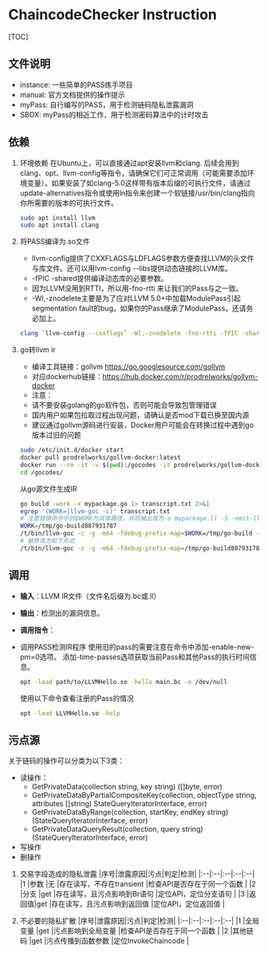 # ChaincodeChecker Instruction

[TOC]

## 文件说明

- instance: 一些简单的PASS练手项目
- manual: 官方文档提供的操作提示
- myPass: 自行编写的PASS，用于检测链码隐私泄露漏洞
- SBOX: myPass的相近工作，用于检测密码算法中的计时攻击

## 依赖

1. 环境依赖
在Ubuntu上，可以直接通过apt安装llvm和clang.
后续会用到clang、opt、llvm-config等指令，请确保它们可正常调用（可能需要添加环境变量）。如果安装了如clang-5.0这样带有版本后缀的可执行文件，请通过update-alternatives指令或使用ln指令来创建一个软链接/usr/bin/clang指向你所需要的版本的可执行文件。

   ```bash
   sudo apt install llvm
   sudo apt install clang
   ```  

2. 将PASS编译为.so文件

   - llvm-config提供了CXXFLAGS与LDFLAGS参数方便查找LLVM的头文件与库文件。还可以用lvm-config --libs提供动态链接的LLVM库。
   - -fPIC -shared提供编译动态库的必要参数。
   - 因为LLVM没用到RTTI，所以用-fno-rtti 来让我们的Pass与之一致。
   - -Wl,-znodelete主要是为了应对LLVM 5.0+中加载ModulePass引起segmentation fault的bug。如果你的Pass继承了ModulePass，还请务必加上。

   ```bash
   clang `llvm-config --cxxflags` -Wl,-znodelete -fno-rtti -fPIC -shared Hello.cpp -o LLVMHello.so `llvm-config --ldflags`
   ```

3. go转llvm ir

   - 编译工具链接：gollvm <https://go.googlesource.com/gollvm>
   - 对应dockerhub链接：<https://hub.docker.com/r/prodrelworks/gollvm-docker>
   - 注意：
   - 请不要安装golang的go软件包，否则可能会导致包管理错误
   - 国内用户如果包拉取过程出现问题，请确认是否mod下载已换至国内源
   - 建议通过gollvm源码进行安装，Docker用户可能会在转换过程中遇到go版本过旧的问题

   ```bash
   sudo /etc/init.d/docker start
   docker pull prodrelworks/gollvm-docker:latest
   docker run --rm -it -v $(pwd):/gocodes -it prodrelworks/gollvm-docker:latest
   cd /gocodes/
   ```

   从go源文件生成IR

   ```bash
   go build -work -x mypackage.go 1> transcript.txt 2>&1
   egrep '(WORK=|llvm-goc -c)' transcript.txt
   # 注意替换命令中的$WORK为具体路径，并将输出改为-o mypackage.ll -S -emit-llvm，如
   WORK=/tmp/go-build887931787
   /t/bin/llvm-goc -c -g -m64 -fdebug-prefix-map=$WORK=/tmp/go-build -gno-record-gcc-switches -fgo-pkgpath=command-line-arguments -fgo-relative-import-path=/mygopath/src/tmp -o $WORK/b001/_go_.o -I $WORK/b001/_importcfgroot_ ./mypackage.go
   # 被修改为如下形式
   /t/bin/llvm-goc -c -g -m64 -fdebug-prefix-map=/tmp/go-build887931787=/tmp/go-build -gno-record-gcc-switches -fgo-pkgpath=command-line-arguments -fgo-relative-import-path=/mygopath/src/tmp -o mypackage.ll -S -emit-llvm -I /tmp/go-build887931787/b001/_importcfgroot_ ./mypackage.go
   ```

## 调用

- __输入__：LLVM IR文件（文件名后缀为.bc或.ll）  
- __输出__：检测出的漏洞信息。
- __调用指令__：  
- 调用PASS检测IR程序
    使用旧的pass的需要注意在命令中添加-enable-new-pm=0选项。
    添加-time-passes选项获取当前Pass和其他Pass的执行时间信息。

    ```bash
    opt -load path/to/LLVMHello.so -hello main.bc -o /dev/null
    ```

    使用以下命令查看注册的Pass的情况

    ```bash
    opt -load LLVMHello.so -help
    ```

## 污点源

关于链码的操作可以分类为以下3类：

- 读操作：
  - GetPrivateData(collection string, key string) ([]byte, error)
  - GetPrivateDataByPartialCompositeKey(collection, objectType string, attributes []string) StateQueryIteratorInterface, error)
  - GetPrivateDataByRange(collection, startKey, endKey string) (StateQueryIteratorInterface, error)
  - GetPrivateDataQueryResult(collection, query string) (StateQueryIteratorInterface, error)
- 写操作
- 删操作

1. 交易字段造成的隐私泄露
   |序号|泄露原因|污点|判定|检测|
   |:--|:--|:--|:--|:--|
   |1 |参数  |无  |存在读写，不存在transient    |检查API是否存在于同一个函数 |
   |2 |分支  |get |存在读写，且污点影响到Br语句  |定位API，定位分支语句      |
   |3 |返回值|get |存在读写，且污点影响到返回值  |定位API，定位返回值        |

2. 不必要的隐私扩散
   |序号|泄露原因|污点|判定|检测|
   |:--|:--|:--|:--|:--|
   |1 |全局变量 |get |污点影响到全局变量  |检查API是否存在于同一个函数 |
   |2 |其他链码 |get |污点传播到函数参数  |定位InvokeChaincode       |
